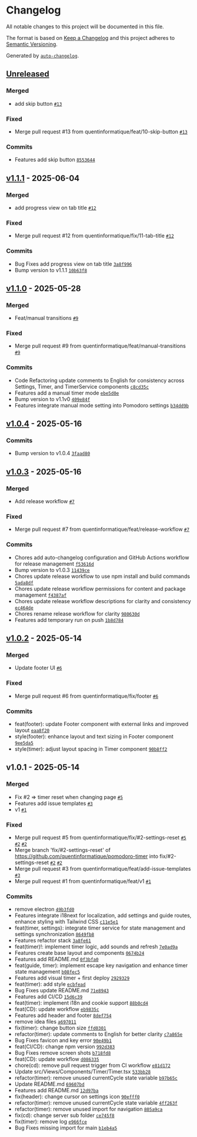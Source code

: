 # Changelog

All notable changes to this project will be documented in this file.

The format is based on [Keep a Changelog](https://keepachangelog.com/en/1.0.0/)
and this project adheres to [Semantic Versioning](https://semver.org/spec/v2.0.0.html).

Generated by [`auto-changelog`](https://github.com/CookPete/auto-changelog).

## [Unreleased](https://github.com/quentinformatique/pomodoro-timer/compare/v1.1.1...HEAD)

### Merged

- add skip button [`#13`](https://github.com/quentinformatique/pomodoro-timer/pull/13)

### Fixed

- Merge pull request #13 from quentinformatique/feat/10-skip-button [`#13`](https://github.com/quentinformatique/pomodoro-timer/issues/13)

### Commits

- Features add skip button [`8553644`](https://github.com/quentinformatique/pomodoro-timer/commit/8553644abfd4f7accbde51cc21ee9dbd2a3af233)

## [v1.1.1](https://github.com/quentinformatique/pomodoro-timer/compare/v1.1.0...v1.1.1) - 2025-06-04

### Merged

- add progress view on tab title [`#12`](https://github.com/quentinformatique/pomodoro-timer/pull/12)

### Fixed

- Merge pull request #12 from quentinformatique/fix/11-tab-title [`#12`](https://github.com/quentinformatique/pomodoro-timer/issues/12)

### Commits

- Bug Fixes add progress view on tab title [`3a8f996`](https://github.com/quentinformatique/pomodoro-timer/commit/3a8f9964f00939e2e2b21c326db8fec6dc570cc3)
- Bump version to v1.1.1 [`10b63f8`](https://github.com/quentinformatique/pomodoro-timer/commit/10b63f8e186d42102e5382f3a80f94b5d53cf93e)

## [v1.1.0](https://github.com/quentinformatique/pomodoro-timer/compare/v1.0.4...v1.1.0) - 2025-05-28

### Merged

- Feat/manual transitions [`#9`](https://github.com/quentinformatique/pomodoro-timer/pull/9)

### Fixed

- Merge pull request #9 from quentinformatique/feat/manual-transitions [`#9`](https://github.com/quentinformatique/pomodoro-timer/issues/9)

### Commits

- Code Refactoring update comments to English for consistency across Settings, Timer, and TimerService components [`c8cd35c`](https://github.com/quentinformatique/pomodoro-timer/commit/c8cd35c59fa036d2ac4e7bdeff950a0f2190d392)
- Features add a manual timer mode [`ebe5d0e`](https://github.com/quentinformatique/pomodoro-timer/commit/ebe5d0ef0c7df552053a281a2e6c734ceac70929)
- Bump version to v1.1v0 [`409e84f`](https://github.com/quentinformatique/pomodoro-timer/commit/409e84f63d72da546041b70324d09e787d3db7db)
- Features integrate manual mode setting into Pomodoro settings [`b34dd9b`](https://github.com/quentinformatique/pomodoro-timer/commit/b34dd9b52bf0f7c464929a7b00cbbae366990a52)

## [v1.0.4](https://github.com/quentinformatique/pomodoro-timer/compare/v1.0.3...v1.0.4) - 2025-05-16

### Commits

- Bump version to v1.0.4 [`3faad80`](https://github.com/quentinformatique/pomodoro-timer/commit/3faad800d2c7487094ab12d542bcde45cc431123)

## [v1.0.3](https://github.com/quentinformatique/pomodoro-timer/compare/v1.0.2...v1.0.3) - 2025-05-16

### Merged

- Add release workflow [`#7`](https://github.com/quentinformatique/pomodoro-timer/pull/7)

### Fixed

- Merge pull request #7 from quentinformatique/feat/release-workflow [`#7`](https://github.com/quentinformatique/pomodoro-timer/issues/7)

### Commits

- Chores add auto-changelog configuration and GitHub Actions workflow for release management [`f53616d`](https://github.com/quentinformatique/pomodoro-timer/commit/f53616d98dcbd1af24d4f612d1520a8592e7b7d2)
- Bump version to v1.0.3 [`11439ce`](https://github.com/quentinformatique/pomodoro-timer/commit/11439ce5818e5952cfe550f17bf25345a5e73018)
- Chores update release workflow to use npm install and build commands [`5ada8df`](https://github.com/quentinformatique/pomodoro-timer/commit/5ada8df1ccce144dc1286160cd735e19ca8d1723)
- Chores update release workflow permissions for content and package management [`f4387af`](https://github.com/quentinformatique/pomodoro-timer/commit/f4387af5715622943fa956f072c4bc274954c2de)
- Chores update release workflow descriptions for clarity and consistency [`ec464de`](https://github.com/quentinformatique/pomodoro-timer/commit/ec464de1f7a7d5ead7cb3d5dba7581b690f01501)
- Chores rename release workflow for clarity [`980630d`](https://github.com/quentinformatique/pomodoro-timer/commit/980630d76357e2fe877c68d6c09dc5e5de42a33a)
- Features add temporary run on push [`1b8d784`](https://github.com/quentinformatique/pomodoro-timer/commit/1b8d784127f11e95de73a8cfcd18c6bc0bfecc25)

## [v1.0.2](https://github.com/quentinformatique/pomodoro-timer/compare/v1.0.1...v1.0.2) - 2025-05-14

### Merged

- Update footer UI [`#6`](https://github.com/quentinformatique/pomodoro-timer/pull/6)

### Fixed

- Merge pull request #6 from quentinformatique/fix/footer [`#6`](https://github.com/quentinformatique/pomodoro-timer/issues/6)

### Commits

- feat(footer): update Footer component with external links and improved layout [`eaa8f20`](https://github.com/quentinformatique/pomodoro-timer/commit/eaa8f20b4a54c09d2aa8513828e7629c0add8edd)
- style(footer): enhance layout and text sizing in Footer component [`9ee5da5`](https://github.com/quentinformatique/pomodoro-timer/commit/9ee5da538fd3bc30d874d0fef464b71544cba17c)
- style(timer): adjust layout spacing in Timer component [`90b8ff2`](https://github.com/quentinformatique/pomodoro-timer/commit/90b8ff2fc95ac550966bb2f315689262909bdc4b)

## v1.0.1 - 2025-05-14

### Merged

- Fix #2 =&gt; timer reset when changing page [`#5`](https://github.com/quentinformatique/pomodoro-timer/pull/5)
- Features add issue templates [`#3`](https://github.com/quentinformatique/pomodoro-timer/pull/3)
- v1 [`#1`](https://github.com/quentinformatique/pomodoro-timer/pull/1)

### Fixed

- Merge pull request #5 from quentinformatique/fix/#2-settings-reset [`#5`](https://github.com/quentinformatique/pomodoro-timer/issues/5) [`#2`](https://github.com/quentinformatique/pomodoro-timer/issues/2) [`#2`](https://github.com/quentinformatique/pomodoro-timer/issues/2)
- Merge branch 'fix/#2-settings-reset' of https://github.com/quentinformatique/pomodoro-timer into fix/#2-settings-reset [`#2`](https://github.com/quentinformatique/pomodoro-timer/issues/2) [`#2`](https://github.com/quentinformatique/pomodoro-timer/issues/2)
- Merge pull request #3 from quentinformatique/feat/add-issue-templates [`#3`](https://github.com/quentinformatique/pomodoro-timer/issues/3)
- Merge pull request #1 from quentinformatique/feat/v1 [`#1`](https://github.com/quentinformatique/pomodoro-timer/issues/1)

### Commits

- remove electron [`49b3fd0`](https://github.com/quentinformatique/pomodoro-timer/commit/49b3fd00cd81d82bb24eaa069689aef12eede91d)
- Features integrate i18next for localization, add settings and guide routes, enhance styling with Tailwind CSS [`c11e5e1`](https://github.com/quentinformatique/pomodoro-timer/commit/c11e5e1a4407acc72c09e1792ac4758e26d04e9d)
- feat(timer, settings): integrate timer service for state management and settings synchronization [`8649fb8`](https://github.com/quentinformatique/pomodoro-timer/commit/8649fb88c8228f33e118bc0206ce3afa414a8a9d)
- Features refactor stack [`3a8fe61`](https://github.com/quentinformatique/pomodoro-timer/commit/3a8fe610c4a6824449539e2f72ba6f2c5b0cb9d3)
- feat(timer)!: implement timer logic, add sounds and refresh [`7e0ad9a`](https://github.com/quentinformatique/pomodoro-timer/commit/7e0ad9aacfdf93129a7d74805e2db2fcb3f2ca24)
- Features create base layout and components [`0674b24`](https://github.com/quentinformatique/pomodoro-timer/commit/0674b2493e85308cc0cf0eec53ac95e70f69c993)
- Features add README.md [`0f3bfa0`](https://github.com/quentinformatique/pomodoro-timer/commit/0f3bfa0fd60ea690deaad58650fd9c6202af419b)
- feat(guide, timer): implement escape key navigation and enhance timer state management [`b08fec5`](https://github.com/quentinformatique/pomodoro-timer/commit/b08fec55a2a66f8beb12c4a4dabdf87255490e3c)
- Features add visual timer + first deploy [`2929329`](https://github.com/quentinformatique/pomodoro-timer/commit/292932957045474af9dfe9033194798e7b2d86e2)
- feat(timer): add style [`ecbfead`](https://github.com/quentinformatique/pomodoro-timer/commit/ecbfead663cf8bc105972b1ff2c58c32627b17c4)
- Bug Fixes update README.md [`71e8943`](https://github.com/quentinformatique/pomodoro-timer/commit/71e89435d96be56d987b14ee59b0c58555395df5)
- Features add CI/CD [`15d6c39`](https://github.com/quentinformatique/pomodoro-timer/commit/15d6c3979d12ac5570d8301f0366cbddb49c8c1e)
- feat(timer): implement i18n and cookie support [`88b0cd4`](https://github.com/quentinformatique/pomodoro-timer/commit/88b0cd438914df6687b57fc5e725d170f87c0a1d)
- feat(CD): update workflow [`eb9835c`](https://github.com/quentinformatique/pomodoro-timer/commit/eb9835c78d01f1d9857e88e5321249e31d280971)
- Features add header and footer [`8def754`](https://github.com/quentinformatique/pomodoro-timer/commit/8def754db81c016135de34df5120460baa551ff2)
- remove idea files [`a697011`](https://github.com/quentinformatique/pomodoro-timer/commit/a69701168403a177fc965c24613ec6874fee210d)
- fix(timer): change button size [`ffd0301`](https://github.com/quentinformatique/pomodoro-timer/commit/ffd0301eba7b701e79b390a23c4b9ee0c5b23e3c)
- refactor(timer): update comments to English for better clarity [`c7a865e`](https://github.com/quentinformatique/pomodoro-timer/commit/c7a865e25271d3c5e1765971398420a13fa4dd63)
- Bug Fixes favicon and key error [`90e49b1`](https://github.com/quentinformatique/pomodoro-timer/commit/90e49b1a19eeb875c1f2a66a924f5e6f93eead49)
- feat(CI/CD): change npm version [`992d383`](https://github.com/quentinformatique/pomodoro-timer/commit/992d383214fab49ccb3f26e0ba3818ce82d741c4)
- Bug Fixes remove screen shots [`b718fd8`](https://github.com/quentinformatique/pomodoro-timer/commit/b718fd85c3e4f4b94bcc746c6812ba2492ac9429)
- feat(CD): update workflow [`d086335`](https://github.com/quentinformatique/pomodoro-timer/commit/d08633524b39ba7cfabb429ac470134e2dcbc363)
- chore(cd): remove pull request trigger from CI workflow [`e81d172`](https://github.com/quentinformatique/pomodoro-timer/commit/e81d17256ba51ced719a520a4826704f6c96fb47)
- Update src/Views/Components/Timer/Timer.tsx [`533bb28`](https://github.com/quentinformatique/pomodoro-timer/commit/533bb28adc0a4408822b21844cd795b8decb5ef7)
- refactor(timer): remove unused currentCycle state variable [`b97b65c`](https://github.com/quentinformatique/pomodoro-timer/commit/b97b65cbc416591cdafb5626a0f8255bd727c607)
- Update README.md [`69607bd`](https://github.com/quentinformatique/pomodoro-timer/commit/69607bd93816bd92729ab841dca4b2940cbea897)
- Features add README.md [`12d97ba`](https://github.com/quentinformatique/pomodoro-timer/commit/12d97bab6c9051d44bbf3493e4b185673e90889b)
- fix(header): change cursor on settings icon [`90efff0`](https://github.com/quentinformatique/pomodoro-timer/commit/90efff0147238393c8d6541dc66b989846645f15)
- refactor(timer): remove unused currentCycle state variable [`4ff263f`](https://github.com/quentinformatique/pomodoro-timer/commit/4ff263f2bb7af2f7605180d4b56b95efaa5d64d3)
- refactor(timer): remove unused import for navigation [`805a9ca`](https://github.com/quentinformatique/pomodoro-timer/commit/805a9ca9cc408a174f9c84beb7e6b62cbb08cc52)
- fix(cd): change server sub folder [`ce745f8`](https://github.com/quentinformatique/pomodoro-timer/commit/ce745f81235a582e8a31993b70b1776580988ae7)
- fix(timer): remove log [`e966fce`](https://github.com/quentinformatique/pomodoro-timer/commit/e966fce13bbb14aa91d8c3d9821fd68a8881fcb8)
- Bug Fixes missing import for main [`b1eb4a5`](https://github.com/quentinformatique/pomodoro-timer/commit/b1eb4a568225b739e73e89ac0bbdc23806f88af9)
